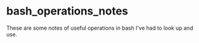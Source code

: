 # bash_operations_notes
These are some notes of useful operations in bash I've had to look up and use.

